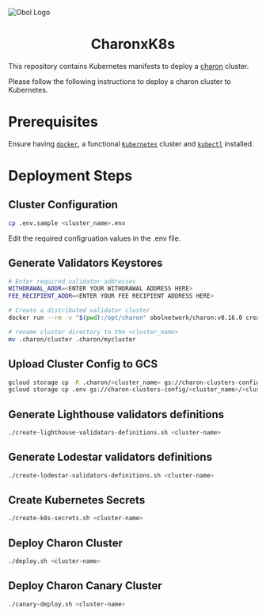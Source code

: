 ![Obol Logo](https://obol.tech/obolnetwork.png)

<h1 align="center">CharonxK8s</h1>

This repository contains Kubernetes manifests to deploy a [charon](https://github.com/ObolNetwork/charon) cluster.

Please follow the following instructions to deploy a charon cluster to Kubernetes.

# Prerequisites
Ensure having [`docker`](https://docs.docker.com/get-docker/), a functional [`Kubernetes`](https://kubernetes.io/) cluster and [`kubectl`](https://kubernetes.io/docs/tasks/tools/#kubectl) installed.

# Deployment Steps
## Cluster Configuration
```sh
cp .env.sample <cluster_name>.env
```
Edit the required configruation values in the .env file.

## Generate Validators Keystores
```sh
# Enter required validator addresses
WITHDRAWAL_ADDR=<ENTER YOUR WITHDRAWAL ADDRESS HERE>
FEE_RECIPIENT_ADDR=<ENTER YOUR FEE RECIPIENT ADDRESS HERE>

# Create a distributed validator cluster
docker run --rm -v "$(pwd):/opt/charon" obolnetwork/charon:v0.16.0 create cluster --name="mycluster" --withdrawal-addresses="${WITHDRAWAL_ADDR}" --fee-recipient-addresses="${FEE_RECIPIENT_ADDR}" --nodes 6 --threshold 5

# rename cluster directory to the <cluster_name>
mv .charon/cluster .charon/mycluster
```

## Upload Cluster Config to GCS
```sh
gcloud storage cp -R .charon/<cluster_name> gs://charon-clusters-config
gcloud storage cp .env gs://charon-clusters-config/<cluster_name>/<cluster_name>.env .
```

## Generate Lighthouse validators definitions
```sh
./create-lighthouse-validators-definitions.sh <cluster-name>
```

## Generate Lodestar validators definitions
```sh
./create-lodestar-validators-definitions.sh <cluster-name>
```

## Create Kubernetes Secrets
```sh
./create-k8s-secrets.sh <cluster-name>
```

## Deploy Charon Cluster
```sh
./deploy.sh <cluster-name>
```

## Deploy Charon Canary Cluster
```sh
./canary-deploy.sh <cluster-name>
```
